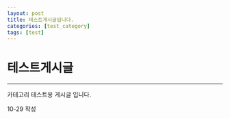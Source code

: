 ```yaml
---
layout: post
title: 테스트게시글입니다.
categories: [test_category]
tags: [test]
---
```


# 테스트게시글
<hr>
카테고리 테스트용 게시글 입니다.

10-29 작성